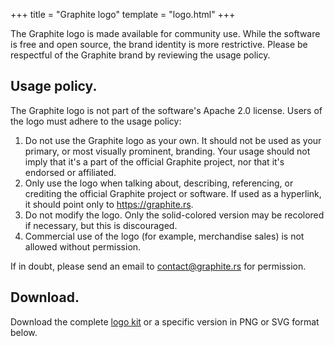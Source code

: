 +++
title = "Graphite logo"
template = "logo.html"
+++

The Graphite logo is made available for community use. While the software is free and open source, the brand identity is more restrictive. Please be respectful of the Graphite brand by reviewing the usage policy.

## Usage policy.

The Graphite logo is not part of the software's Apache 2.0 license. Users of the logo must adhere to the usage policy:

1. Do not use the Graphite logo as your own. It should not be used as your primary, or most visually prominent, branding. Your usage should not imply that it's a part of the official Graphite project, nor that it's endorsed or affiliated.
2. Only use the logo when talking about, describing, referencing, or crediting the official Graphite project or software. If used as a hyperlink, it should point only to <https://graphite.rs>.
3. Do not modify the logo. Only the solid-colored version may be recolored if necessary, but this is discouraged.
4. Commercial use of the logo (for example, merchandise sales) is not allowed without permission.

If in doubt, please send an email to <contact@graphite.rs> for permission.

## Download.

Download the complete [logo kit](https://static.graphite.rs/logos/graphite-logo-kit.zip) or a specific version in PNG or SVG format below.

